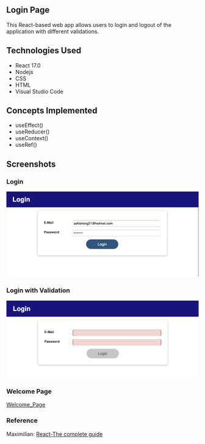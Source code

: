 ## Login Page
This React-based web app allows users to login and logout of the application with different validations.

## Technologies Used
- React 17.0
- Nodejs
- CSS
- HTML
- Visual Studio Code

## Concepts Implemented
- useEffect()
- useReducer()
- useContext()
- useRef()

## Screenshots

### Login

![Login](https://github.com/AshishSinghDeveloper/LoginPage/blob/master/src/Images/Login%20Page%20with%20Credentails.png)

### Login with Validation

![Validation](https://github.com/AshishSinghDeveloper/LoginPage/blob/master/src/Images/Login%20Page%20with%20validation.png)

### Welcome Page

[Welcome_Page](https://github.com/AshishSinghDeveloper/LoginPage/blob/master/src/Images/Welcome%20Page.png)


### Reference
Maximilian: [React-The complete guide](https://www.udemy.com/course/react-the-complete-guide-incl-redux/?utm_source=adwords&utm_medium=udemyads&utm_campaign=React_v.PROF_la.EN_cc.US_ti.7450&utm_content=deal4584&utm_term=_._ag_79286082406_._ad_532133511517_._kw__._de_c_._dm__._pl__._ti_dsa-774930034049_._li_9020213_._pd__._&matchtype=&gclid=Cj0KCQiAi9mPBhCJARIsAHchl1y-OchcaHvNhZC_mfx88QmtaIutuOPSMwhB_oFiB8uDyOOobPbaAAwaAom7EALw_wcB)
